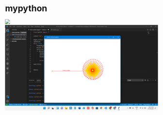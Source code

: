 # mypython
<img src="https://github.com/AdityaPatil1000/python-turtle-/blob/main/Doremon%20Output.png?raw=true">
<img src="https://github.com/AdityaPatil100/python-turtle-Cartoon/blob/main/Screenshot%20(100).png">
